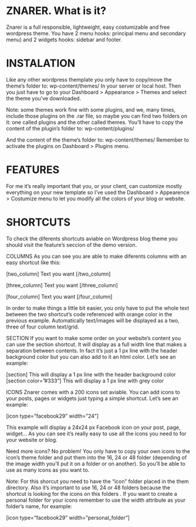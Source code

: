 ZNARER. What is it?
======
Znarer is a full responsible, lightweight, easy costumizable and free wordpress theme. You have 2 menu hooks: principal menu and secondary menu) and 2 widgets hooks: sidebar and footer.

INSTALATION
======
Like any other wordpress themplate you only have to copy/move the theme’s folder to: wp-content/themes/ In your server or local host. Then you just have to go to your Dashboard > Appearance > Themes and select the theme you’ve downloaded.

Note: some themes work fine with some plugins, and we, many times, include those plugins on the .rar file, so maybe you can find two folders on it: one called plugins and the other called themes. You’ll have to copy the content of the plugin’s folder to: wp-content/plugins/

And the content of the theme’s folder to: wp-content/themes/
Remember to activate the plugins on Dashboard > Plugins menu.

FEATURES
======

For me it’s really important that you, or your client, can customize mostly everything on your new template so I’ve used the Dashboard > Appearence > Costumize menu to let you modify all the colors of your blog or website.

SHORTCUTS
======

To check the diferents shortcuts aviable on Wordpress blog theme you should visit the  feature’s seccion of the demo version.

COLUMNS
As you can see you are able to make diferents columns with an easy shortcut like this:

[two_column]    Text you want    [/two_column]

[three_column]    Text you want    [/three_column]

[four_column]    Text you want    [/four_column]

In order to make things a little bit easier, you only have to put the whole text between the two shortcut’s code referenced with orange color in the previous example. Automatically text/images will be displayed as a two, three of four column text/grid.

SECTION
If you want to make some order on your website’s content you can use the section shortcut. It will display as a full width line that makes a separation between contents. In fact it’s just a 1 px line with the header background color but you can also add to it an html color. Let’s see an example:

[section]     This will display a 1 px line with the header background color
[section color=”#333”]      This will display a 1 px line with grey color

ICONS
Znarer comes with a 200 icons set aviable. You can add icons to your posts, pages or widgets just typing a simple shortcut. Let’s see an example:

[icon type=”facebook29” width=”24”]

This example will display a 24x24 px Facebook icon on your post, page, widget... As you can see it’s really easy to use all the icons you need to for your website or blog. 

Need more icons? No problem! You only have to copy your own icons to the icon’s theme folder and put them into the 16, 24 or 48 folder (depending of the image width you’ll put it on a folder or on another). So you’ll be able to use as many icons as you want to.

Note: For this shorcut you need to have the “icon” folder placed in the them directory. Also it’s important to use 16, 24 or 48 folders because the shortcut is looking for the icons on this folders . If you want to create a personal folder for your icons remember to use the width attribute as your folder’s name, for example:

[icon type=”facebook29” width=”personal_folder”]  

